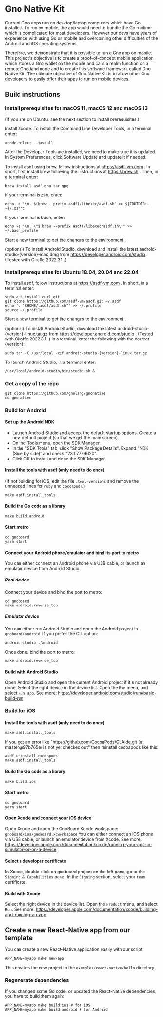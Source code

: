 # Gno Native Kit

Current Gno apps run on desktop/laptop computers which have Go installed. To run on mobile, the app would need to bundle the Go runtime which is complicated for most developers. However our devs have years of experience with using Go on mobile and overcoming other difficulties of the Android and iOS operating systems. 

Therefore, we demonstrate that it is possible to run a Gno app on mobile. This project's objective is to create a proof-of-concept mobile application which stores a Gno wallet on the mobile and calls a realm function on a remote Gno.land node and to create this software framework called Gno Native Kit. The ultimate objective of Gno Native Kit is to allow other Gno developers to easily offer their apps to run on mobile devices.

## Build instructions

### Install prerequisites for macOS 11, macOS 12 and macOS 13

(If you are on Ubuntu, see the next section to install prerequisites.)

Install Xcode. To install the Command Line Developer Tools, in a terminal enter:

    xcode-select --install

After the Developer Tools are installed, we need to make sure it is updated. In
System Preferences, click Software Update and update it if needed.

To install asdf using brew, follow instructions at https://asdf-vm.com . In short,
first install brew following the instructions at https://brew.sh . Then, in
a terminal enter:

    brew install asdf gnu-tar gpg

If your terminal is zsh, enter:

    echo -e "\n. $(brew --prefix asdf)/libexec/asdf.sh" >> ${ZDOTDIR:-~}/.zshrc

If your terminal is bash, enter:

    echo -e "\n. \"$(brew --prefix asdf)/libexec/asdf.sh\"" >> ~/.bash_profile

Start a new terminal to get the changes to the environment .

(optional) To install Android Studio, download and install the latest
android-studio-{version}-mac.dmg from https://developer.android.com/studio .
(Tested with Giraffe 2022.3.1 .)

### Install prerequisites for Ubuntu 18.04, 20.04 and 22.04

To install asdf, follow instructions at https://asdf-vm.com . In short, in
a terminal enter:

    sudo apt install curl git
    git clone https://github.com/asdf-vm/asdf.git ~/.asdf
    echo '. "$HOME/.asdf/asdf.sh"' >> ~/.profile
    source ~/.profile

Start a new terminal to get the changes to the environment .

(optional) To install Android Studio, download the latest
android-studio-{version}-linux.tar.gz from
https://developer.android.com/studio . (Tested with Giraffe 2022.3.1 .)
In a terminal, enter the following with the correct {version}:

    sudo tar -C /usr/local -xzf android-studio-{version}-linux.tar.gz

To launch Android Studio, in a terminal enter:

    /usr/local/android-studio/bin/studio.sh &

### Get a copy of the repo

```console
git clone https://github.com/gnolang/gnonative
cd gnonative
```

### Build for Android

#### Set up the Android NDK

* Launch Android Studio and accept the default startup options. Create a new
  default project (so that we get the main screen).
* On the Tools menu, open the SDK Manager.
* In the "SDK Tools" tab, click "Show Package Details". Expand
  "NDK (Side by side)" and check "23.1.7779620".
* Click OK to install and close the SDK Manager.

#### Install the tools with asdf (only need to do once)

(If not building for iOS, edit the file `.tool-versions` and remove the unneeded lines for `ruby` and `cocoapods`.)

```console
make asdf.install_tools
```

#### Build the Go code as a library

```console
make build.android
```

#### Start metro

```console
cd gnoboard
yarn start
```

#### Connect your Android phone/emulator and bind its port to metro

You can either connect an Android phone via USB cable, or launch an emulator device from Android Studio.

##### Real device

Connect your device and bind the port to metro:

```console
cd gnoboard
make android.reverse_tcp
```

##### Emulator device

You can either run Android Studio and open the Android project in `gnoboard/android`.
If you prefer the CLI option:

```console
android-studio ./android
```
Once done, bind the port to metro:

```console
make android.reverse_tcp
```

#### Build with Android Studio

Open Android Studio and open the current Android project if it's not already done.
Select the right device in the device list. Open the `Run` menu, and select `Run app`.
See more: https://developer.android.com/studio/run#basic-build-run

### Build for iOS

#### Install the tools with asdf (only need to do once)

```console
make asdf.install_tools
```

If you get an error like "https://github.com/CocoaPods/CLAide.git (at master@97b765e) is not yet checked out" then reinstall cocoapods like this: 

```console
asdf uninstall cocoapods
make asdf.install_tools
```

#### Build the Go code as a library

```console
make build.ios
```

#### Start metro

```console
cd gnoboard
yarn start
```

#### Open Xcode and connect your iOS device

Open Xcode and open the GnoBoard Xcode workspace: `gnoboard/ios/gnoboard.xcworkspace`
You can either connect an iOS phone via USB cable, or launch an emulator device from Xcode.
See more: https://developer.apple.com/documentation/xcode/running-your-app-in-simulator-or-on-a-device

#### Select a developer certificate

In Xcode, double click on gnoboard project on the left pane, go to the `Signing & Capabilities` pane.
In the `Signing` section, select your `team` certificate.

#### Build with Xcode

Select the right device in the device list. Open the `Product` menu, and select `Run`.
See more: https://developer.apple.com/documentation/xcode/building-and-running-an-app

## Create a new React-Native app from our template

You can create a new React-Native application easily with our script:

```console
APP_NAME=myapp make new-app
```
This creates the new project in the `examples/react-native/hello` directory.

### Regenerate dependencies

If you changed some Go code, or updated the React-Native dependencies, you have to build them again:
```console
APP_NAME=myapp make build.ios # for iOS
APP_NAME=myapp make build.android # for Android
```
